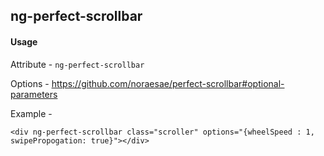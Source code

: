 ## ng-perfect-scrollbar

#### Usage

Attribute - `ng-perfect-scrollbar`

Options - https://github.com/noraesae/perfect-scrollbar#optional-parameters

Example -

```
<div ng-perfect-scrollbar class="scroller" options="{wheelSpeed : 1, swipePropogation: true}"></div>
```
